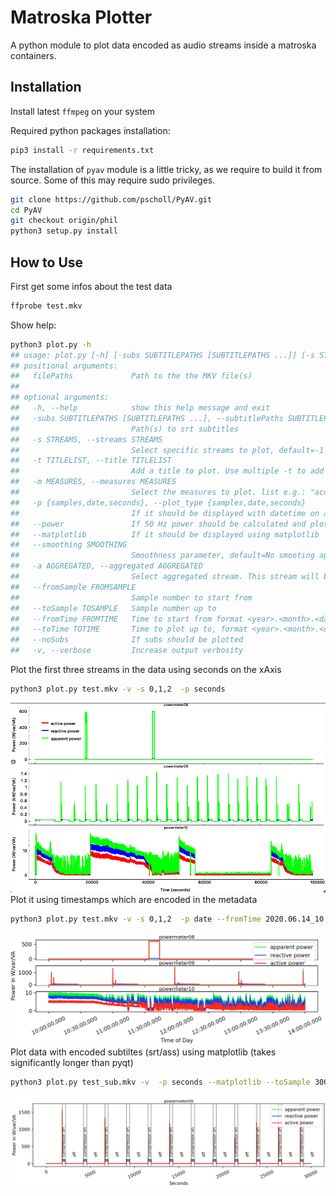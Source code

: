 # Matroska Plotter
A python module to plot data encoded as audio streams inside a matroska containers.

## Installation

Install latest ```ffmpeg``` on your system 

Required python packages installation:
```bash
pip3 install -r requirements.txt
```
The installation of ```pyav``` module is a little tricky, as we require to build it from source.
Some of this may require sudo privileges.
```bash
git clone https://github.com/pscholl/PyAV.git
cd PyAV
git checkout origin/phil
python3 setup.py install
```
## How to Use

First get some infos about the test data
```bash
ffprobe test.mkv
```

Show help:
```bash
python3 plot.py -h
## usage: plot.py [-h] [-subs SUBTITLEPATHS [SUBTITLEPATHS ...]] [-s STREAMS] [-t TITLELIST] [-m MEASURES] [-p {samples,date,seconds}] [--power] [--matplotlib] [--smoothing SMOOTHING] [-a AGGREGATED] [--fromSample FROMSAMPLE] [--toSample TOSAMPLE] [--fromTime FROMTIME] [--toTime TOTIME] [--noSubs] [-v] filePaths [filePaths ...]
## positional arguments:
##   filePaths             Path to the the MKV file(s)
## 
## optional arguments:
##   -h, --help            show this help message and exit
##   -subs SUBTITLEPATHS [SUBTITLEPATHS ...], --subtitlePaths SUBTITLEPATHS [SUBTITLEPATHS ...]
##                         Path(s) to srt subtitles
##   -s STREAMS, --streams STREAMS
##                         Select specific streams to plot, default=-1 : all streams. e.g. : "0,1"
##   -t TITLELIST, --title TITLELIST
##                         Add a title to plot. Use multiple -t to add more titles. e.g -t "accelerometer" -t "gyroscope"
##   -m MEASURES, --measures MEASURES
##                         Select the measures to plot. list e.g.: "acc_x,acc_y,acc_z"
##   -p {samples,date,seconds}, --plot_type {samples,date,seconds}
##                         If it should be displayed with datetime on axis, seconds or samples
##   --power               If 50 Hz power should be calculated and plotted
##   --matplotlib          If it should be displayed using matplotlib
##   --smoothing SMOOTHING
##                         Smoothness parameter, default=No smooting applied
##   -a AGGREGATED, --aggregated AGGREGATED
##                         Select aggregated stream. This stream will be plotted on top. Default, stream 0 is used.
##   --fromSample FROMSAMPLE
##                         Sample number to start from
##   --toSample TOSAMPLE   Sample number up to
##   --fromTime FROMTIME   Time to start from format <year>.<month>.<day>_<hour>:<min>:<sec>.<ms>
##   --toTime TOTIME       Time to plot up to, format <year>.<month>.<day>_<hour>:<min>:<sec>.<ms>
##   --noSubs              If subs should be plotted
##   -v, --verbose         Increase output verbosity
```

Plot the first three streams in the data using seconds on the xAxis
```bash
python3 plot.py test.mkv -v -s 0,1,2  -p seconds
```
![output](docu/plot2.png)
Plot it using timestamps which are encoded in the metadata
```bash
python3 plot.py test.mkv -v -s 0,1,2  -p date --fromTime 2020.06.14_10:00:00.0 --toTime 2020.06.14_14:00:00.0 --matplotlib 
```
![output](docu/plot3.png)
Plot data with encoded subtiltes (srt/ass) using matplotlib (takes significantly longer than pyqt)
```bash
python3 plot.py test_sub.mkv -v  -p seconds --matplotlib --toSample 30000
```
![output](docu/plot1.png)
